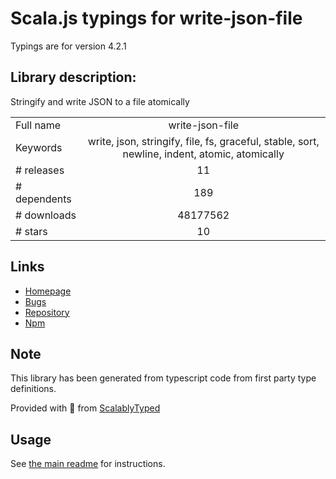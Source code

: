 
# Scala.js typings for write-json-file

Typings are for version 4.2.1

## Library description:
Stringify and write JSON to a file atomically

|                    |                 |
| ------------------ | :-------------: |
| Full name          | write-json-file |
| Keywords           | write, json, stringify, file, fs, graceful, stable, sort, newline, indent, atomic, atomically |
| # releases         | 11 |
| # dependents       | 189 |
| # downloads        | 48177562 |
| # stars            | 10 |

## Links
- [Homepage](https://github.com/sindresorhus/write-json-file#readme)
- [Bugs](https://github.com/sindresorhus/write-json-file/issues)
- [Repository](https://github.com/sindresorhus/write-json-file)
- [Npm](https://www.npmjs.com/package/write-json-file)
    


## Note
This library has been generated from typescript code from first party type definitions.

Provided with :purple_heart: from [ScalablyTyped](https://github.com/oyvindberg/ScalablyTyped)

## Usage
See [the main readme](../../readme.md) for instructions.


